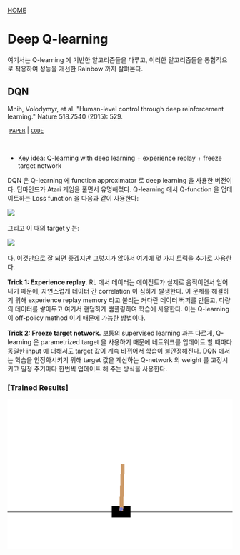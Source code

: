 [HOME](https://github.com/namjiwon1023/Code_With_RL)

# Deep Q-learning

여기서는 Q-learning 에 기반한 알고리즘들을 다루고, 이러한 알고리즘들을 통합적으로 적용하여 성능을 개선한 Rainbow 까지 살펴본다.

## DQN

Mnih, Volodymyr, et al. "Human-level control through deep reinforcement learning." Nature 518.7540 (2015): 529.

​	[`PAPER`](https://arxiv.org/pdf/1312.5602.pdf)	|	[`CODE`](https://github.com/namjiwon1023/Code_With_RL/blob/main/Tutorials/DQN/agent.py)

<br/>

- Key idea: Q-learning with deep learning + experience replay + freeze target network

DQN 은 Q-learning 에 function approximator 로 deep learning 을 사용한 버전이다. 딥마인드가 Atari 게임을 풀면서 유명해졌다. Q-learning 에서 Q-function 을 업데이트하는 Loss function 을 다음과 같이 사용한다:

<img src="http://chart.googleapis.com/chart?cht=tx&chl=L(\theta)=\left( y-Q_\theta(s,a) \right)^2" style="border:none;">

그리고 이 때의 target y 는:

<img src="http://chart.googleapis.com/chart?cht=tx&chl=y=r + \gamma\max_{a'}Q_\theta(s',a')" style="border:none;">

다. 이것만으로 잘 되면 좋겠지만 그렇지가 않아서 여기에 몇 가지 트릭을 추가로 사용한다.

**Trick 1: Experience replay.** RL 에서 데이터는 에이전트가 실제로 움직이면서 얻어내기 때문에, 자연스럽게 데이터 간 correlation 이 심하게 발생한다. 이 문제를 해결하기 위해 experience replay memory 라고 불리는 커다란 데이터 버퍼를 만들고, 다량의 데이터를 쌓아두고 여기서 랜덤하게 샘플링하여 학습에 사용한다. 이는 Q-learning 이 off-policy method 이기 때문에 가능한 방법이다.

**Trick 2: Freeze target network.** 보통의 supervised learning 과는 다르게, Q-learning 은 parametrized target 을 사용하기 때문에 네트워크를 업데이트 할 때마다 동일한 input 에 대해서도 target 값이 계속 바뀌어서 학습이 불안정해진다. DQN 에서는 학습을 안정화시키기 위해 target 값을 계산하는 Q-network 의 weight 를 고정시키고 일정 주기마다 한번씩 업데이트 해 주는 방식을 사용한다.


### [Trained Results]

![example](./gifs/CartPole-v0.gif)
